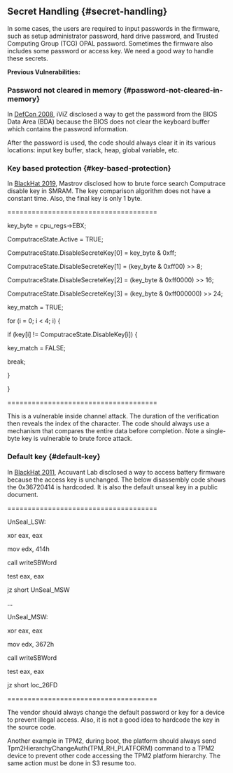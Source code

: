 <!--- @file
  secret-handling.md for EDK II Secure Code Review Guide

  Copyright (c) 2019, Intel Corporation. All rights reserved.<BR>

  Redistribution and use in source (original document form) and 'compiled'
  forms (converted to PDF, epub, HTML and other formats) with or without
  modification, are permitted provided that the following conditions are met:

  1) Redistributions of source code (original document form) must retain the
     above copyright notice, this list of conditions and the following
     disclaimer as the first lines of this file unmodified.

  2) Redistributions in compiled form (transformed to other DTDs, converted to
     PDF, epub, HTML and other formats) must reproduce the above copyright
     notice, this list of conditions and the following disclaimer in the
     documentation and/or other materials provided with the distribution.

  THIS DOCUMENTATION IS PROVIDED BY TIANOCORE PROJECT "AS IS" AND ANY EXPRESS OR
  IMPLIED WARRANTIES, INCLUDING, BUT NOT LIMITED TO, THE IMPLIED WARRANTIES OF
  MERCHANTABILITY AND FITNESS FOR A PARTICULAR PURPOSE ARE DISCLAIMED. IN NO
  EVENT SHALL TIANOCORE PROJECT  BE LIABLE FOR ANY DIRECT, INDIRECT, INCIDENTAL,
  SPECIAL, EXEMPLARY, OR CONSEQUENTIAL DAMAGES (INCLUDING, BUT NOT LIMITED TO,
  PROCUREMENT OF SUBSTITUTE GOODS OR SERVICES; LOSS OF USE, DATA, OR PROFITS;
  OR BUSINESS INTERRUPTION) HOWEVER CAUSED AND ON ANY THEORY OF LIABILITY,
  WHETHER IN CONTRACT, STRICT LIABILITY, OR TORT (INCLUDING NEGLIGENCE OR
  OTHERWISE) ARISING IN ANY WAY OUT OF THE USE OF THIS DOCUMENTATION, EVEN IF
  ADVISED OF THE POSSIBILITY OF SUCH DAMAGE.

-->

## Secret Handling {#secret-handling}

In some cases, the users are required to input passwords in the firmware, such as setup administrator password, hard drive password, and Trusted Computing Group (TCG) OPAL password. Sometimes the firmware also includes some password or access key. We need a good way to handle these secrets.

**Previous Vulnerabilities:**

### Password not cleared in memory {#password-not-cleared-in-memory}

In [DefCon 2008](https://www.defcon.org/images/defcon-16/dc16-presentations/brossard/defcon-16-brossard-wp.pdf), iViZ disclosed a way to get the password from the BIOS Data Area (BDA) because the BIOS does not clear the keyboard buffer which contains the password information.

After the password is used, the code should always clear it in its various locations: input key buffer, stack, heap, global variable, etc.

### Key based protection {#key-based-protection}

In [BlackHat 2019](http://i.blackhat.com/asia-19/Fri-March-29/bh-asia-Matrosov-Modern-Secure-Boot-Attacks.pdf), Mastrov disclosed how to brute force search Computrace disable key in SMRAM. The key comparison algorithm does not have a constant time. Also, the final key is only 1 byte.

=====================================

key_byte = cpu_regs-&gt;EBX;

ComputraceState.Active = TRUE;

ComputraceState.DisableSecreteKey[0] = key_byte &amp; 0xff;

ComputraceState.DisableSecreteKey[1] = (key_byte &amp; 0xff00) &gt;&gt; 8;

ComputraceState.DisableSecreteKey[2] = (key_byte &amp; 0xff0000) &gt;&gt; 16;

ComputraceState.DisableSecreteKey[3] = (key_byte &amp; 0xff000000) &gt;&gt; 24;

key_match = TRUE;

for (i = 0; i &lt; 4; i) {

if (key[i] != ComputraceState.DisableKey[i]) {

key_match = FALSE;

break;

}

}

=====================================

This is a vulnerable inside channel attack. The duration of the verification then reveals the index of the character. The code should always use a mechanism that compares the entire data before completion. Note a single-byte key is vulnerable to brute force attack.

### Default key {#default-key}

In [BlackHat 2011](https://media.blackhat.com/bh-us-11/Miller/BH_US_11_Miller_Battery_Firmware_Public_Slides.pdf), Accuvant Lab disclosed a way to access battery firmware because the access key is unchanged. The below disassembly code shows the 0x36720414 is hardcoded. It is also the default unseal key in a public document.

=====================================

UnSeal_LSW:

xor eax, eax

mov edx, 414h

call writeSBWord

test eax, eax

jz short UnSeal_MSW

...

UnSeal_MSW:

xor eax, eax

mov edx, 3672h

call writeSBWord

test eax, eax

jz short loc_26FD

=====================================

The vendor should always change the default password or key for a device to prevent illegal access. Also, it is not a good idea to hardcode the key in the source code.

Another example in TPM2, during boot, the platform should always send Tpm2HierarchyChangeAuth(TPM_RH_PLATFORM) command to a TPM2 device to prevent other code accessing the TPM2 platform hierarchy. The same action must be done in S3 resume too.